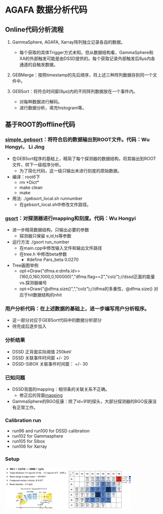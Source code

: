 
# AGAFA 数据分析代码

## Online代码分析流程

1. GammaSphere, AGAFA, Xarray阵列独立记录各自的数据。
   - 每个获取的具体Trigger方式未知。但从数据结构看，GammaSphere和XA的外部触发可能是由DSSD提供的。每个获取记录外部触发后8μs内各通道的自触发数据。 

2. GEBMerge：按照timestamp的先后顺序，将上述三种阵列数据存到同一个文件中。
 
3. GEBSort：将符合时间窗(8μs)内的不同阵列数据放在一个事件内。
   - 对每种数据进行解码。
   - 进行数据分析，填充histogram等。

## 基于ROOT的offline代码

### [simple_gebsort](https://github.com/zhihuanli/simple_gebsort)：将符合后的数据输出到ROOT文件。代码：Wu Hongyi， Li Jing
 - 在GEBSort程序的基础上，精简了每个探测器的数据结构，将其输出到ROOT文件，供下一级程序分析。
   - 为了简化代码，这一级只输出未进行刻度的原始数据。
 - 编译：root6下
   - rm \*Dict\*
   - make clean
   - make
 - 用法: ./gebsort_local.sh runnumber
   - 在gebsort_local.sh中修改文件路径。
  
  ### [gsort](https://github.com/zhihuanli/gsmfma372)：对探测器进行mapping和刻度。代码：Wu Hongyi
  - 进一步精简数据结构，只输出必要的参数
    - 探测器只保留 e,id,ts等参数
  - 运行方法 ./gsort run_number
    - 在main.cpp中修改输入文件和输出文件路径
    - 在tree.h 中修改beta参数
      - #define Pars_beta 0.0270
  - Tree画图举例
    - opt->Draw("dfma.e:dmfa.id>>(160,0,160,1000,0,100000)","dfma.flag==2","colz");//dssd正面的能量 vs.探测器编号
    - opt->Draw("@dfma.size()",","colz");//dfma的多重性，@dfma.size() 对应于hit数据结构的nhit
    
   
### 用户分析代码：在上述数据的基础上，进一步编写用户分析程序。
   - 这一部分对应于GEBSort代码中的数据分析部分
   - 待完成后逐步加入
   
### 分析结果
   - DSSD 正背面实际阈值 250keV
   - DSSD 关联事件时间窗 +/- 20
   - DSSD-SiBOX 关联事件时间窗： +/- 30
   
### 已知问题
   - DSSD背面的mapping：相邻条的关联关系不正确。
     - 修正后的背面[mapping](dssd.map)
   - GammaSphere的BGO反康：除了id=91的探头，大部分探测器的BGO反康没有正常工作。
   
### Calibration run
- run96 and run100 for DSSD calibration 
- run102 for Gammasphere
- run105 for Sibox
- run106 for Xarray

### Setup
<img src="fig/setup1.png" style="zoom:20%;" />
<img src="fig/setup2.png" style="zoom:20%;" />

   
